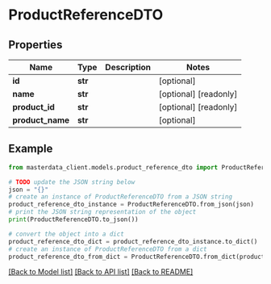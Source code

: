 # ProductReferenceDTO


## Properties

Name | Type | Description | Notes
------------ | ------------- | ------------- | -------------
**id** | **str** |  | [optional] 
**name** | **str** |  | [optional] [readonly] 
**product_id** | **str** |  | [optional] [readonly] 
**product_name** | **str** |  | [optional] 

## Example

```python
from masterdata_client.models.product_reference_dto import ProductReferenceDTO

# TODO update the JSON string below
json = "{}"
# create an instance of ProductReferenceDTO from a JSON string
product_reference_dto_instance = ProductReferenceDTO.from_json(json)
# print the JSON string representation of the object
print(ProductReferenceDTO.to_json())

# convert the object into a dict
product_reference_dto_dict = product_reference_dto_instance.to_dict()
# create an instance of ProductReferenceDTO from a dict
product_reference_dto_from_dict = ProductReferenceDTO.from_dict(product_reference_dto_dict)
```
[[Back to Model list]](../README.md#documentation-for-models) [[Back to API list]](../README.md#documentation-for-api-endpoints) [[Back to README]](../README.md)



